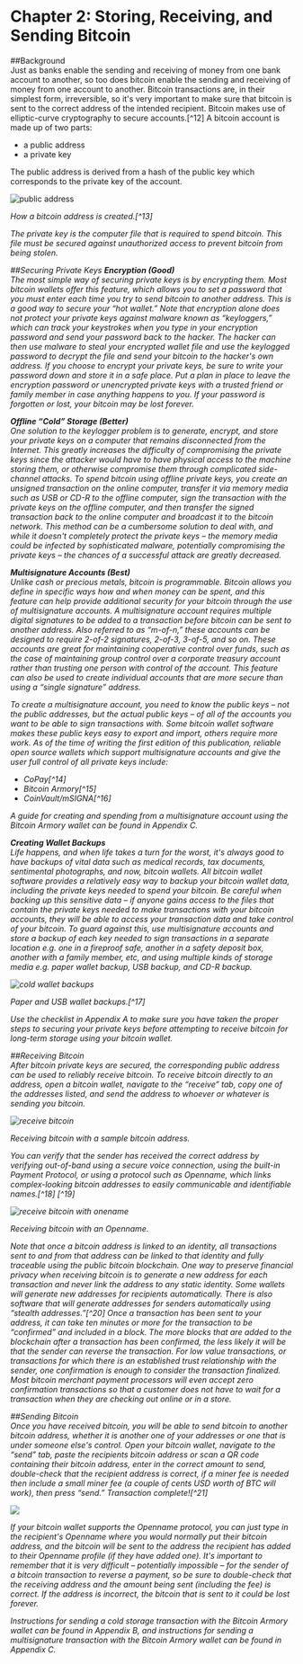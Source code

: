# Chapter 2: Storing, Receiving, and Sending Bitcoin

##Background  
Just as banks enable the sending and receiving of money from one bank account to another, so too does bitcoin enable the sending and receiving of money from one account to another. Bitcoin transactions are, in their simplest form, irreversible, so it's very important to make sure that bitcoin is sent to the correct address of the intended recipient. Bitcoin makes use of elliptic-curve cryptography to secure accounts.[^12] A bitcoin account is made up of two parts:  
* a public address  
* a private key  

The public address is derived from a hash of the public key which corresponds to the private key of the account.  

![public address](publicaddress.png "How a bitcoin address is created.")  

<i>How a bitcoin address is created.[^13] 

The private key is the computer file that is required to spend bitcoin. This file must be secured against unauthorized access to prevent bitcoin from being stolen.  

##Securing Private Keys
<b>Encryption (Good) </b>   
The most simple way of securing private keys is by encrypting them. Most bitcoin wallets offer this feature, which allows you to set a password that you must enter each time you try to send bitcoin to another address. This is a good way to secure your “hot wallet.” Note that encryption alone does not protect your private keys against malware known as “keyloggers,” which can track your keystrokes when you type in your encryption password and send your password back to the hacker. The hacker can then use malware to steal your encrypted wallet file and use the keylogged password to decrypt the file and send your bitcoin to the hacker's own address. If you choose to encrypt your private keys, be sure to write your password down and store it in a safe place. Put a plan in place to leave the encryption password or unencrypted private keys with a trusted friend or family member in case anything happens to you. If your password is forgotten or lost, your bitcoin may be lost forever.  

<b>Offline “Cold” Storage (Better)</b>  
One solution to the keylogger problem is to generate, encrypt, and store your private keys on a computer that remains disconnected from the Internet. This greatly increases the difficulty of compromising the private keys since the attacker would have to have physical access to the machine storing them, or otherwise compromise them through complicated side-channel attacks. To spend bitcoin using offline private keys, you create an unsigned transaction on the online computer, transfer it via memory media such as USB or CD-R to the offline computer, sign the transaction with the private keys on the offline computer, and then transfer the signed transaction back to the online computer and broadcast it to the bitcoin network. This method can be a cumbersome solution to deal with, and while it doesn't completely protect the private keys – the memory media could be infected by sophisticated malware, potentially compromising the private keys – the chances of a successful attack are greatly decreased.  

<b>Multisignature Accounts (Best)</b>  
Unlike cash or precious metals, bitcoin is programmable. Bitcoin allows you define in specific ways how and when money can be spent, and this feature can help provide additional security for your bitcoin through the use of multisignature accounts. A multisignature account requires multiple digital signatures to be added to a transaction before bitcoin can be sent to another address. Also referred to as “m-of-n,” these accounts can be designed to require 2-of-2 signatures, 2-of-3, 3-of-5, and so on. These accounts are great for maintaining cooperative control over funds, such as the case of maintaining group control over a corporate treasury account rather than trusting one person with control of the account. This feature can also be used to create individual accounts that are more secure than using a “single signature” address.  

To create a multisignature account, you need to know the public keys – not the public addresses, but the actual public keys – of all of the accounts you want to be able to sign transactions with. Some bitcoin wallet software makes these public keys easy to export and import, others require more work. As of the time of writing the first edition of this publication, reliable open source wallets which support multisignature accounts and give the user full control of all private keys include:  
* CoPay[^14]  
* Bitcoin Armory[^15]  
* CoinVault/mSIGNA[^16]  

<i>A guide for creating and spending from a multisignature account using the Bitcoin Armory wallet can be found in Appendix C.  

<b>Creating Wallet Backups</b>  
Life happens, and when life takes a turn for the worst, it's always good to have backups of vital data such as medical records, tax documents, sentimental photographs, and now, bitcoin wallets. All bitcoin wallet software provides a relatively easy way to backup your bitcoin wallet data, including the private keys needed to spend your bitcoin. Be careful when backing up this sensitive data – if anyone gains access to the files that contain the private keys needed to make transactions with your bitcoin accounts, they will be able to access your transaction data and take control of your bitcoin. To guard against this, use multisignature accounts and store a backup of each key needed to sign transactions in a separate location e.g. one in a fireproof safe, another in a safety deposit box, another with a family member, etc, and using multiple kinds of storage media e.g. paper wallet backup, USB backup, and CD-R backup.  

![cold wallet backups](coinbasecoldsecurity.jpg "Paper and USB wallet backups.")

<i>Paper and USB wallet backups.[^17]  

<i>Use the checklist in Appendix A to make sure you have taken the proper steps to securing your private keys before attempting to receive bitcoin for long-term storage using your bitcoin wallet.  

##Receiving Bitcoin  
After bitcoin private keys are secured, the corresponding public address can be used to reliably receive bitcoin. To receive bitcoin directly to an address, open a bitcoin wallet, navigate to the “receive” tab, copy one of the addresses listed, and send the address to whoever or whatever is sending you bitcoin.  

![receive bitcoin](receive.png "Receiving bitcoin with a sample bitcoin address.")

<i>Receiving bitcoin with a sample bitcoin address.

You can verify that the sender has received the correct address by verifying out-of-band using a secure voice connection, using the built-in Payment Protocol, or using a protocol such as Openname, which links complex-looking bitcoin addresses to easily communicable and identifiable names.[^18] [^19]    

![receive bitcoin with onename](onenamereceive.png "Receiving bitcoin with an Openname.")

<i>Receiving bitcoin with an Openname.  

Note that once a bitcoin address is linked to an identity, all transactions sent to and from that address can be linked to that identity and fully traceable using the public bitcoin blockchain. One way to preserve financial privacy when receiving bitcoin is to generate a new address for each transaction and never link the address to any static identity. Some wallets will generate new addresses for recipients automatically. There is also software that will generate addresses for senders automatically using “stealth addresses.”[^20] Once a transaction has been sent to your address, it can take ten minutes or more for the transaction to be “confirmed” and included in a block. The more blocks that are added to the blockchain after a transaction has been confirmed, the less likely it will be that the sender can reverse the transaction. For low value transactions, or transactions for which there is an established trust relationship with the sender, one confirmation is enough to consider the transaction finalized. Most bitcoin merchant payment processors will even accept zero confirmation transactions so that a customer does not have to wait for a transaction when they are checking out online or in a store.  

##Sending Bitcoin  
Once you have received bitcoin, you will be able to send bitcoin to another bitcoin address, whether it is another one of your addresses or one that is under someone else's control. Open your bitcoin wallet, navigate to the “send” tab, paste the recipients bitcoin address or scan a QR code containing their bitcoin address, enter in the correct amount to send, double-check that the recipient address is correct, if a miner fee is needed then include a small miner fee (a couple of cents USD worth of BTC will work), then press “send.” Transaction complete![^21]

![](send.png)


If your bitcoin wallet supports the Openname protocol, you can just type in the recipient's Openname where you would normally put their bitcoin address, and the bitcoin will be sent to the address the recipient has added to their Openname profile (if they have added one).
It's important to remember that it is very difficult – potentially impossible – for the sender of a bitcoin transaction to reverse a payment, so be sure to double-check that the receiving address and the amount being sent (including the fee) is correct. If the address is incorrect, the bitcoin that is sent to it could be lost forever.  

<i>Instructions for sending a cold storage transaction with the Bitcoin Armory wallet can be found in Appendix B, and instructions for sending a multisignature transaction with the Bitcoin Armory wallet can be found in Appendix C.